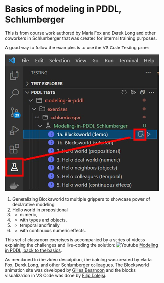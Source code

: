 # Basics of modeling in PDDL, Schlumberger

This is from course work authored by Maria Fox and Derek Long and other coworkers in Schlumberger that was created for internal training purposes.

A good way to follow the examples is to use the VS Code Testing pane:

![VS Code Testing pane to navigate examples](Modeling-in-PDDL_Schlumberger.ptest.jpg)

1. Generalizing Blocksworld to multiple grippers to showcase power of declarative modeling
2. Hello world in propositional
3. - numeric,
4. - with types and objects,
5. - temporal and finally
6. - with continuous numeric effects.

This set of classroom exercises is accompanied by a series of videos explaining the
challenges and live-coding the solution: ![Youtube](https://www.youtube.com/s/desktop/f2388c5e/img/favicon.ico) [Modeling in PDDL, back to the basics](https://www.youtube.com/playlist?list=PL1Q0jeuU6XppS_r2Sa9fzVanpbXKqLsYS).

As mentioned in the video description, the training was created by Maria Fox, [Derek Long](https://github.com/DerekLong101), and other Schlumberger colleagues. The Blocksworld animation site was developed by [Gilles Besancon](https://github.com/gbesancon) and the blocks visualization in VS Code was done by [Filip Dolejsi](https://github.com/FilipDolejsi/ai-planning-state-viz).
